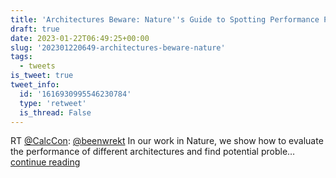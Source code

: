 ```yaml
---
title: 'Architectures Beware: Nature''s Guide to Spotting Performance Problems'
draft: true
date: 2023-01-22T06:49:25+00:00
slug: '202301220649-architectures-beware-nature'
tags:
  - tweets
is_tweet: true
tweet_info:
  id: '1616930995546230784'
  type: 'retweet'
  is_thread: False
---
```




RT [@CalcCon](https://x.com/CalcCon): [@beenwrekt](https://x.com/beenwrekt) In our work in Nature, we show how to evaluate the performance of different architectures and find potential proble… [continue reading](https://x.com/sytelus/status/1616930995546230784)
